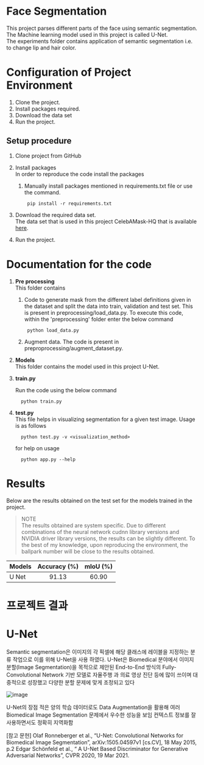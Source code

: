 # Face Segmentation

This project parses different parts of the face using semantic segmentation. 
The Machine learning model used in this project is called U-Net.    
The experiments folder contains application of semantic segmentation i.e. to change lip
and hair color.

Configuration of Project Environment
=====================================

1. Clone the project.
2. Install packages required.
3. Download the data set
4. Run the project.

Setup procedure
----------------
1. Clone project from GitHub
2. Install packages  
   In order to reproduce the code install the packages 
   
   1. Manually install packages mentioned in requirements.txt file or use the command.

           pip install -r requirements.txt

3. Download the required data set.  
      The data set that is used in this project CelebAMask-HQ that is available
      [here](https://github.com/switchablenorms/CelebAMask-HQ).

4. Run the project.  
     
      
Documentation for the code
===========================

1. __Pre processing__  
   This folder contains  
      
   1. Code to generate mask from the different label definitions given in the dataset and split the data
   into train, validation and test set. This is present in preprocessing/load_data.py. 
   To execute this code, within the 'preprocessing' folder enter the below
   command
           
           python load_data.py
              
   2. Augment data. The code is present in preproprocessing/augment_dataset.py.

2. __Models__  
   This folder contains the model used in this project U-Net.

3. __train.py__ 
   
   Run the code using the below command 
                    
         python train.py 
4. __test.py__  
    This file helps in visualizing segmentation for a given test image. Usage is as follows
      
         python test.py -v <visualization_method>
         
      for help on usage
      
         python app.py --help

Results
========

Below are the results obtained on the test set for the models trained in the project.

> NOTE    
   The results obtained are system specific. Due to different combinations of the neural 
   network cudnn library versions and NVIDIA driver library versions, the results can be 
   slightly different. To the best of my knowledge, upon reproducing the environment, the
   ballpark number will be close to the results obtained.

| Models                           | Accuracy (%)  | mIoU (%)  |
|----------------------------------|:-------------:|:---------:|
| U Net                            | 91.13         | 60.90     |

프로젝트 결과
============

# U-Net 

Semantic segmentation은 이미지의 각 픽셀에 해당 클래스에 레이블을 지정하는 분류 작업으로 이를 위해
U-Net을 사용 하였다. 
U-Net은 Biomedical 분야에서 이미지 분할(Image Segmentation)을 목적으로 제안된 End-to-End 방식의 Fully-Convolutional Network 기반 모델로 자율주행 과 의료 영상 진단 등에 많이 쓰이며 대중적으로 성장했고 다양한 분할 문제에 맞게 조정되고 있다

![image](https://user-images.githubusercontent.com/88238335/157469375-7b112747-cdc8-4be1-a608-e8ba391afecd.png)


U-Net의 장점
적은 양의 학습 데이터로도 Data Augmentation을 활용해 여러 Biomedical Image Segmentation 문제에서 우수한 성능을 보임
컨텍스트 정보를 잘 사용하면서도 정확히 지역화함

   [참고 문헌]
   Olaf Ronneberger et al., “U-Net: Convolutional Networks for Biomedical Image Segmentation”, arXiv:1505.04597v1 [cs.CV], 18 May 2015, p.2
   Edgar Schönfeld et al., “ A U-Net Based Discriminator for Generative Adversarial Networks”,  CVPR 2020, 19 Mar 2021.

